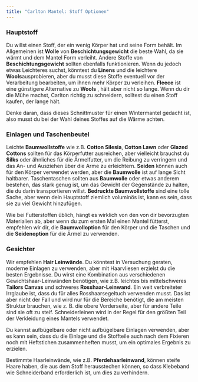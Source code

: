 ```yaml
---
title: "Carlton Mantel: Stoff Optionen"
---
```


### Hauptstoff

Du willst einen Stoff, der ein wenig Körper hat und seine Form behält. Im Allgemeinen ist **Wolle** von **Beschichtungsgewicht** die beste Wahl, da sie wärmt und dem Mantel Form verleiht. Andere Stoffe von **Beschichtungsgewicht** sollten ebenfalls funktionieren. Wenn du jedoch etwas Leichteres suchst, könntest du **Linens** und die leichtere **Wools**ausprobieren, aber du musst diese Stoffe eventuell vor der Verarbeitung bearbeiten, um ihnen mehr Körper zu verleihen. **Fleece** ist eine günstigere Alternative zu **Wools** , hält aber nicht so lange. Wenn du dir die Mühe machst, Carlton richtig zu schneidern, solltest du einen Stoff kaufen, der lange hält.

<Note>

Denke daran, dass dieses Schnittmuster für einen Wintermantel gedacht ist, also musst du bei der Wahl deines Stoffes auf die Wärme achten.

</Note>

### Einlagen und Taschenbeutel

Leichte **Baumwollstoffe** wie z.B. **Cotton Silesia**, **Cotton Lawn** oder **Glazed Cottons** sollten für das Körperfutter ausreichen, aber vielleicht brauchst du **Silks** oder ähnliches für die Ärmelfutter, um die Reibung zu verringern und das An- und Ausziehen über die Arme zu erleichtern. **Seiden** können auch für den Körper verwendet werden, aber die **Baumwolle** ist auf lange Sicht haltbarer. Taschentaschen sollten aus **Baumwolle** oder etwas anderem bestehen, das stark genug ist, um das Gewicht der Gegenstände zu halten, die du darin transportieren willst. **Bedruckte Baumwollstoffe** sind eine tolle Sache, aber wenn dein Hauptstoff ziemlich voluminös ist, kann es sein, dass sie zu viel Gewicht hinzufügen.

<Tip>

Wie bei Futterstoffen üblich, hängt es wirklich von den von dir bevorzugten Materialien ab, aber wenn du zum ersten Mal einen Mantel fütterst, empfehlen wir dir, die **Baumwolloption** für den Körper und die Taschen und die **Seidenoption** für die Ärmel zu verwenden.

</Tip>

### Gesichter

Wir empfehlen **Hair Leinwände**. Du könntest in Versuchung geraten, moderne Einlagen zu verwenden, aber mit Haarvliesen erzielst du die besten Ergebnisse. Du wirst eine Kombination aus verschiedenen Gewichtshaar-Leinwänden benötigen, wie z.B. leichtes bis mittelschweres **Tailors Canvas** und schweres **Rosshaar-Leinwand**. Ein weit verbreiteter Irrglaube ist, dass du für alles Rosshaarsegeltuch verwenden musst. Das ist aber nicht der Fall und wird nur für die Bereiche benötigt, die am meisten Struktur brauchen, wie z. B. die obere Vorderseite, aber für andere Teile sind sie oft zu steif. Schneiderleinen wird in der Regel für den größten Teil der Verkleidung eines Mantels verwendet.

<Tip>

Du kannst aufbügelbare oder nicht aufbügelbare Einlagen verwenden, aber es kann sein, dass du die Einlage und die Stoffteile auch nach dem Fixieren noch mit Heftstichen zusammenheften musst, um ein optimales Ergebnis zu erzielen.

</Tip>

<Note>

Bestimmte Haarleinwände, wie z.B. **Pferdehaarleinwand**, können steife Haare haben, die aus dem Stoff herausstechen können, so dass Klebeband wie Schneiderband erforderlich ist, um dies zu verhindern.

</Note>
